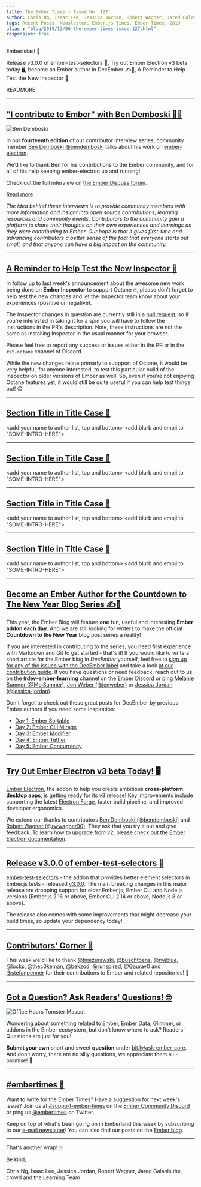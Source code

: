 ```yaml
---
title: The Ember Times - Issue No. 127
author: Chris Ng, Isaac Lee, Jessica Jordan, Robert Wagner, Jared Galanis the crowd
tags: Recent Posts, Newsletter, Ember.js Times, Ember Times, 2019
alias : "blog/2019/12/06-the-ember-times-issue-127.html"
responsive: true
---
```


<SAYING-HELLO-IN-YOUR-FAVORITE-LANGUAGE> Emberistas! 🐹

<SOME-INTRO-HERE-TO-KEEP-THEM-SUBSCRIBERS-READING>
Release v3.0.0 of ember-test-selectors 🎉,
Try out Ember Electron v3 beta today 🖥️,
become an Ember author in DecEmber ✍️🎄,
A Reminder to Help Test the New Inspector 🔬,

READMORE

---

## ["I contribute to Ember" with Ben Demboski 👨‍💻](https://discuss.emberjs.com/t/i-contribute-to-ember-with-ben-demboski/17294)

<div class="float-right padded portrait-frame">
  <img alt="Ben Demboski" title="Ben Demboski - Contributor to Ember" src="/images/blog/emberjstimes/ben_demboski.jpg" />
</div>

In our **fourteenth edition** of our contributor interview series, community member [Ben Demboski @bendemboski](https://github.com/bendemboski) talks about his work on [ember-electron](https://github.com/adopted-ember-addons/ember-electron).

We’d like to thank Ben for his contributions to the Ember community, and for all of his help keeping ember-electron up and running!

Check out the full interview on [the Ember Discuss forum](https://discuss.emberjs.com/t/i-contribute-to-ember-with-ben-demboski/17294).

<a class="ember-button ember-button--centered" href="https://discuss.emberjs.com/t/i-contribute-to-ember-with-ben-demboski/17294">Read more</a>

<p style="font-style: italic;">The idea behind these interviews is to provide community members with more information and insight into open source contributions, learning resources and community events. Contributors to the community gain a platform to share their thoughts on their own experiences and learnings as they were contributing to Ember. Our hope is that it gives first-time and advancing contributors a better sense of the fact that everyone starts out small, and that anyone can have a big impact on the community.</p>

---

## [A Reminder to Help Test the New Inspector 🔬](https://github.com/emberjs/ember-inspector/pull/1088)

In follow up to last week's announcement about the awesome new work being done on **Ember Inspector** to support Octane 🔥, please don't forget to help test the new changes and let the Inspector team know about your experiences (positive or negative).

The Inspector changes in question are currently still in a [pull request](https://github.com/emberjs/ember-inspector/pull/1088), so if you're interested in taking it for a spin you will have to follow the instructions in the PR's description. Note, these instructions are not the same as installing Inspector in the usual manner for your browser.

Please feel free to report any success or issues either in the PR or in the `#st-octane` channel of Discord.

While the new changes relate primarly to suppport of Octane, it would be very helpful, for anyone interested, to test this particular build of the Inspector on older versions of Ember as well. So, even if you're not enjoying Octane features yet, it would still be quite useful if you can help test things out! 😊

---

## [Section Title in Title Case 🐹](#section-url)

<change section title emoji>
<consider adding some bold to your paragraph>

<add your name to author list, top and bottom>
<add blurb and emoji to "SOME-INTRO-HERE">

---

## [Section Title in Title Case 🐹](#section-url)

<change section title emoji>
<consider adding some bold to your paragraph>

<add your name to author list, top and bottom>
<add blurb and emoji to "SOME-INTRO-HERE">

---

## [Section Title in Title Case 🐹](#section-url)

<change section title emoji>
<consider adding some bold to your paragraph>

<add your name to author list, top and bottom>
<add blurb and emoji to "SOME-INTRO-HERE">

---

## [Section Title in Title Case 🐹](#section-url)

<change section title emoji>
<consider adding some bold to your paragraph>

<add your name to author list, top and bottom>
<add blurb and emoji to "SOME-INTRO-HERE">

---

## [Become an Ember Author for the Countdown to The New Year Blog Series ✍️🎄](https://discuss.emberjs.com/t/writers-wanted-countdown-to-the-new-year-blog-series/17273)

This year, the Ember Blog will feature **one** fun, useful and interesting **Ember addon each day**. And we are still looking for writers to make the official **Countdown to the New Year** blog post series a reality!

If you are interested in contributing to the series, you need first experience with Markdown and Git to get started - that's it! If you would like to write a short article for the Ember blog in _DecEmber_ yourself, feel free to [sign up for any of the issues with the DecEmber label](https://github.com/ember-learn/ember-blog/labels/decEmber) and take a look [at our contribution guide](https://github.com/ember-learn/ember-blog/blob/master/source/december-2019-blog-series-template.md). If you have questions or need feedback, reach out to us on the **#dev-ember-learning** channel on the [Ember Discord](https://discordapp.com/invite/emberjs) or ping [Melanie Sumner (@MelSumner)](https://github.com/MelSumner), [Jen Weber (@jenweber)](https://github.com/jenweber) or [Jessica Jordan (@jessica-jordan)](https://github.com/jessica-jordan).

Don't forget to check out these great posts for DecEmber by previous Ember authors if you need some inspiration:

- [Day 1: Ember Sortable](https://blog.emberjs.com/2019/12/01/countdown-to-the-new-year-ember-sortable.html)
- [Day 2: Ember CLI Mirage](https://blog.emberjs.com/2019/12/02/countdown-to-the-new-year-ember-cli-mirage.html)
- [Day 3: Ember Modifier](https://blog.emberjs.com/2019/12/03/countdown-to-the-new-year-ember-modifier.html)
- [Day 4: Ember Tether](https://blog.emberjs.com/2019/12/04/countdown-to-the-new-year-ember-tether.html)
- [Day 5: Ember Concurrency](https://blog.emberjs.com/2019/12/05/countdown-to-the-new-year-ember-concurrency.html)

---

## [Try Out Ember Electron v3 beta Today! 🖥️](https://twitter.com/bendemboski/status/1199741719102668800)

[Ember Electron](https://adopted-ember-addons.github.io/ember-electron/versions/v3.0.0-beta.0/), the addon to help you create ambitious **cross-platform desktop apps**, is getting ready for its v3 release! Key improvements include supporting the latest [Electron Forge](https://www.electronforge.io/), faster build pipeline, and improved developer ergonomics.

We extend our thanks to contributors [Ben Demboski (@bendemboski)](https://github.com/bendemboski) and [Robert Wagner (@rwwagner90)](https://github.com/rwwagner90). They ask that you try it out and give feedback. To learn how to upgrade from v2, please check out the [Ember Electron documentation](https://adopted-ember-addons.github.io/ember-electron/versions/v3.0.0-beta.0/docs/guides/upgrading).

---

## [Release v3.0.0 of ember-test-selectors 🎉](https://twitter.com/simplabs/status/1197882267944792064)

[ember-test-selectors](https://github.com/simplabs/ember-test-selectors) - the addon that provides better element selectors in Ember.js tests - released [v3.0.0](https://github.com/simplabs/ember-test-selectors/releases/tag/v3.0.0). The main breaking changes in this major release are dropping support for older Ember.js, Ember CLI and Node.js versions (Ember.js 2.16 or above, Ember CLI 2.14 or above, Node.js 8 or above).

The release also comes with some improvements that might decrease your build times, so update your dependency today!

---

## [Contributors' Corner 👏](https://guides.emberjs.com/release/contributing/repositories/)

<p>This week we'd like to thank <a href="https://github.com/tniezurawski" target="gh-user">@tniezurawski</a>, <a href="https://github.com/buschtoens" target="gh-user">@buschtoens</a>, <a href="https://github.com/rwjblue" target="gh-user">@rwjblue</a>, <a href="https://github.com/locks" target="gh-user">@locks</a>, <a href="https://github.com/thec0keman" target="gh-user">@thec0keman</a>, <a href="https://github.com/bekzod" target="gh-user">@bekzod</a>, <a href="https://github.com/runspired" target="gh-user">@runspired</a>, <a href="https://github.com/Gaurav0" target="gh-user">@Gaurav0</a> and <a href="https://github.com/stefanpenner" target="gh-user">@stefanpenner</a> for their contributions to Ember and related repositories! 💖</p>

---

## [Got a Question? Ask Readers' Questions! 🤓](https://docs.google.com/forms/d/e/1FAIpQLScqu7Lw_9cIkRtAiXKitgkAo4xX_pV1pdCfMJgIr6Py1V-9Og/viewform)

<div class="blog-row">
  <img class="float-right small transparent padded" alt="Office Hours Tomster Mascot" title="Readers' Questions" src="/images/tomsters/officehours.png" />

  <p>Wondering about something related to Ember, Ember Data, Glimmer, or addons in the Ember ecosystem, but don't know where to ask? Readers’ Questions are just for you!</p>

  <p><strong>Submit your own</strong> short and sweet <strong>question</strong> under <a href="https://bit.ly/ask-ember-core" target="rq">bit.ly/ask-ember-core</a>. And don’t worry, there are no silly questions, we appreciate them all - promise! 🤞</p>
</div>

---

## [#embertimes 📰](https://blog.emberjs.com/tags/newsletter.html)

Want to write for the Ember Times? Have a suggestion for next week's issue? Join us at [#support-ember-times](https://discordapp.com/channels/480462759797063690/485450546887786506) on the [Ember Community Discord](https://discordapp.com/invite/zT3asNS) or ping us [@embertimes](https://twitter.com/embertimes) on Twitter.

Keep on top of what's been going on in Emberland this week by subscribing to our [e-mail newsletter](https://the-emberjs-times.ongoodbits.com/)! You can also find our posts on the [Ember blog](https://emberjs.com/blog/tags/newsletter.html).

---

That's another wrap! ✨

Be kind,

Chris Ng, Isaac Lee, Jessica Jordan, Robert Wagner, Jared Galanis the crowd and the Learning Team
